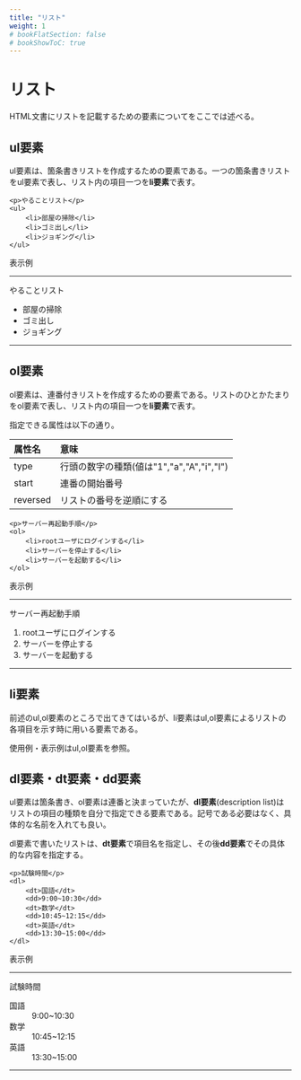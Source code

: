 ```yaml
---
title: "リスト"
weight: 1
# bookFlatSection: false
# bookShowToC: true
---
```


# リスト

HTML文書にリストを記載するための要素についてをここでは述べる。


## ul要素

ul要素は、箇条書きリストを作成するための要素である。一つの箇条書きリストをul要素で表し、リスト内の項目一つを**li要素**で表す。

```
<p>やることリスト</p>
<ul>
    <li>部屋の掃除</li>
    <li>ゴミ出し</li>
    <li>ジョギング</li>
</ul>
```

表示例

<hr>
<p>やることリスト</p>
<ul>
    <li>部屋の掃除</li>
    <li>ゴミ出し</li>
    <li>ジョギング</li>
</ul>
<hr>


## ol要素

ol要素は、連番付きリストを作成するための要素である。リストのひとかたまりをol要素で表し、リスト内の項目一つを**li要素**で表す。

指定できる属性は以下の通り。

|属性名|意味|
|:---|:---|
|type|行頭の数字の種類(値は"1","a","A","i","I")|
|start|連番の開始番号|
|reversed|リストの番号を逆順にする|


```
<p>サーバー再起動手順</p>
<ol>
    <li>rootユーザにログインする</li>
    <li>サーバーを停止する</li>
    <li>サーバーを起動する</li>
</ol>
```

表示例

<hr>
<p>サーバー再起動手順</p>
<ol>
    <li>rootユーザにログインする</li>
    <li>サーバーを停止する</li>
    <li>サーバーを起動する</li>
</ol>
<hr>

## li要素

前述のul,ol要素のところで出てきてはいるが、li要素はul,ol要素によるリストの各項目を示す時に用いる要素である。

使用例・表示例はul,ol要素を参照。


## dl要素・dt要素・dd要素

ul要素は箇条書き、ol要素は連番と決まっていたが、**dl要素**(description list)はリストの項目の種類を自分で指定できる要素である。記号である必要はなく、具体的な名前を入れても良い。

dl要素で書いたリストは、**dt要素**で項目名を指定し、その後**dd要素**でその具体的な内容を指定する。

```
<p>試験時間</p>
<dl>
    <dt>国語</dt>
    <dd>9:00~10:30</dd>
    <dt>数学</dt>
    <dd>10:45~12:15</dd>
    <dt>英語</dt>
    <dd>13:30~15:00</dd>
</dl>
```

表示例

<hr>
<p>試験時間</p>
<dl>
    <dt>国語</dt>
    <dd>9:00~10:30</dd>
    <dt>数学</dt>
    <dd>10:45~12:15</dd>
    <dt>英語</dt>
    <dd>13:30~15:00</dd>
</dl>
<hr>